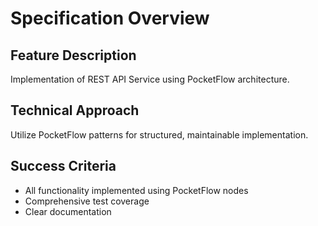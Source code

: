 # Specification Overview

## Feature Description
Implementation of REST API Service using PocketFlow architecture.

## Technical Approach
Utilize PocketFlow patterns for structured, maintainable implementation.

## Success Criteria
- All functionality implemented using PocketFlow nodes
- Comprehensive test coverage
- Clear documentation
